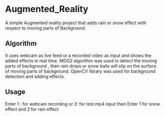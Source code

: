 # Augmented_Reality
A simple Augmented reality project that adds rain or snow effect with respect to moving parts of Background.
## Algorithm
It uses webcam as live feed or a recorded video as input and shows the added effects in real time.
MOG2 algorithm was used to detect the moving parts of background , then rain drops or snow balls will slip on the surface of moving parts of background.
OpenCV library was used for background detection and adding effects.

## Usage
Enter 1 : for webcam recording or 2: for test.mp4 input
then Enter 1 for snow effect and 2 for rain effect
